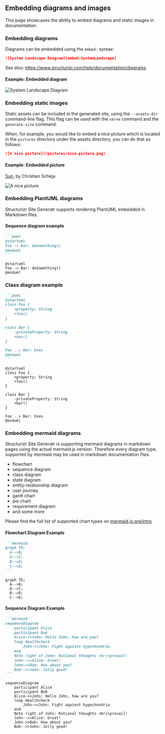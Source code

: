 ## Embedding diagrams and images

This page showcases the ability to embed diagrams and static images in documentation.

### Embedding diagrams

Diagrams can be embedded using the `embed:` syntax:

```markdown
![System Landscape Diagram](embed:SystemLandscape)
```

See also: <https://www.structurizr.com/help/documentation/diagrams>

#### Example: Embedded diagram

![System Landscape Diagram](embed:SystemLandscape)

### Embedding static images

Static assets can be included in the generated site, using the `--assets-dir` command-line flag. This flag can be used
with the `serve` command and the `generate-site` command.

When, for example, you would like to embed a nice picture which is located in the `pictures` directory under the assets
directory, you can do that as follows:

```markdown
![A nice picture](/pictures/nice-picture.png)
```

#### Example: Embedded picture

[Sun](https://www.flickr.com/photos/schmollmolch/4937297813/), by Christian Scheja

![A nice picture](/pictures/nice-picture.png)

### Embedding PlantUML diagrams

Structurizr Site Generatr supports rendering PlantUML embedded in Markdown files.

#### Sequence diagram example

````markdown
```puml
@startuml
Foo -> Bar: doSomething()
@enduml
```
````

```puml
@startuml
Foo -> Bar: doSomething()
@enduml
```

### Class diagram example

````markdown
```puml
@startuml
class Foo {
    +property: String
    +foo()
}

class Bar {
    -privateProperty: String
    +bar()
}

Foo ..> Bar: Uses
@enduml
```
````

```puml
@startuml
class Foo {
    +property: String
    +foo()
}

class Bar {
    -privateProperty: String
    +bar()
}

Foo ..> Bar: Uses
@enduml
```

### Embedding mermaid diagrams

Structurizr Site Generatr is supporting mermaid diagrams in markdown pages using the actual mermaid.js version.
Therefore every diagram type, supported by mermaid may be used in markdown documentation files.

* flowchart
* sequence diagram
* class diagram
* state diagram
* entity-relationship diagram
* user journey
* gantt chart
* pie chart
* requirement diagram
* and some more

Please find the full list of supported chart types
on [mermaid.js.org/intro](https://mermaid.js.org/intro/#diagram-types)

#### Flowchart Diagram Example

````markdown
```mermaid
graph TD;
  A-->B;
  A-->C;
  B-->D;
  C-->D;
```
````

```mermaid
graph TD;
  A-->B;
  A-->C;
  B-->D;
  C-->D;
```

#### Sequence Diagram Example

````markdown
```mermaid
sequenceDiagram
    participant Alice
    participant Bob
    Alice->>John: Hello John, how are you?
    loop Healthcheck
        John->>John: Fight against hypochondria
    end
    Note right of John: Rational thoughts <br/>prevail!
    John-->>Alice: Great!
    John->>Bob: How about you?
    Bob-->>John: Jolly good!
```
````

```mermaid
sequenceDiagram
    participant Alice
    participant Bob
    Alice->>John: Hello John, how are you?
    loop Healthcheck
        John->>John: Fight against hypochondria
    end
    Note right of John: Rational thoughts <br/>prevail!
    John-->>Alice: Great!
    John->>Bob: How about you?
    Bob-->>John: Jolly good!
```
